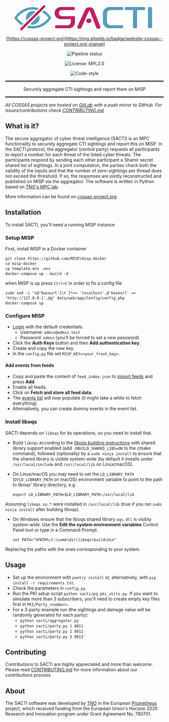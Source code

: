 <div align="center">
<a href="https://gitlab.com/cossas/sacti/-/tree/master"><img src="sacti-logo.jpg"/>


![https://cossas-project.org](https://img.shields.io/badge/website-cossas--project.org-orange)
<!-- ![Commits](https://gitlab.com/cossas/sacti/-/jobs/artifacts/master/raw/ci_badges/commits.svg?job=badge:commits) -->
![Pipeline status](https://gitlab.com/cossas/sacti/badges/master/pipeline.svg)
<!-- ![Version](https://gitlab.com/cossas/sacti/-/jobs/artifacts/master/raw/ci_badges/version.svg?job=badge:version) -->
![License: MPL2.0](https://img.shields.io/badge/license-MPL2.0-orange)
<!-- ![License: MPL2.0](https://gitlab.com/cossas/sacti/-/jobs/artifacts/master/raw/ci_badges/license.svg?job=badge:license) -->
<!-- ![Code-style](https://gitlab.com/cossas/sacti/-/jobs/artifacts/master/raw/ci_badges/codestyle.svg?job=badge:codestyle) -->
![Code-style](https://img.shields.io/badge/codestyle-black-black)
</div></a>

<hr style="border:2px solid gray"> </hr>
<div align="center">
Securely aggregate CTI sightings and report them on MISP
</div>
<hr style="border:2px solid gray"> </hr>

_All COSSAS projects are hosted on [GitLab](https://gitlab.com/cossas/sacti/) with a push mirror to GitHub. For issues/contributions check [CONTRIBUTING.md](CONTRIBUTING.md)_

## What is it?
The secure aggregator of cyber threat intelligence (SACTI) is an MPC functionality to securely aggregate CTI sightings and report this on MISP.
In the SACTI protocol, the aggregator (central party) requests all participants to report a number for each threat of the listed cyber threats. The participants respond by sending each other participant a Shamir secret shared list of sightings. In a joint computation, the parties check both the validity of the inputs and that the number of zero-sightings per thread does not exceed the threshold. If so, the responses are jointly reconstructed and published on MISP via the aggregator. The software is written in Python based on [TNO's MPC lab](https://www.tno.nl/mpclab).

More information can be found on [cossas-project.org](https://cossas-project.org/portfolio/sacti/).

## Installation
To install SACTI, you'll need a running MISP instance

### Setup MISP
First, install MISP in a Docker container

```console
git clone https://github.com/MISP/misp-docker
cd misp-docker
cp template.env .env
docker-compose up --build -d
```

when MISP is up press `Ctrl+C` in order to fix a config file

```console
sudo sed -i "s@'baseurl'[\t ]*=> 'localhost',@'baseurl' => 'http://127.0.0.1',@g" data/web/app/Config/config.php
docker-compose up
```

### Configure MISP

- [Login](http://127.0.0.1/users/login) with the default credentials:
  - Username: `admin@admin.test`
  - Password: `admin` (you'll be forced to set a new password)
- Click the **Auth Keys** button and then **Add authentication key**.
- Create and copy the new key.
- In the `config.py` file set `MISP_KEY=<your_fresh_key>`.

#### Add events from feeds

- Copy and paste the content of `feed_index.json` to [import feeds](http://127.0.0.1/feeds/importFeeds) and press **Add**.
- Enable all feeds.
- Click on **Fetch and store all feed data**.
- The [events list](http://127.0.0.1/events/index) will now populate (it might take a while to fetch everything).
- Alternatively, you can create dummy events in the event list.

### Install liboqs
SACTI depends on `liboqs` for its operations, so you need to install that.

- Build `liboqs` according to the [liboqs building instructions](https://github.com/open-quantum-safe/liboqs#linuxmacos) with shared library support enabled (add `-DBUILD_SHARED_LIBS=ON` to the cmake command), followed (optionally) by a `sudo ninja install` to ensure that the shared library is visible system-wide (by default it installs under `/usr/local/include` and `/usr/local/lib` on Linux/macOS).

- On Linux/macOS you may need to set the `LD_LIBRARY_PATH` (`DYLD_LIBRARY_PATH` on macOS) environment variable to point to the path to liboqs' library directory, e.g.

  ```console
  export LD_LIBRARY_PATH=$LD_LIBRARY_PATH:/usr/local/lib
  ```

Assuming `liboqs.so.*` were installed in `/usr/local/lib` (true if you ran `sudo ninja install` after building liboqs).

- On Windows ensure that the liboqs shared library `oqs.dll` is visibly system-wide. Use the **Edit the system environment variables** Control Panel tool or type in a Command Prompt.

  ```microsoftshell
  set PATH="%PATH%;C:\some\dir\liboqs\build\bin"
  ```

Replacing the paths with the ones corresponding to your system.

## Usage

- Set up the environment with `poetry install` or, alternatively, with `pip install -r requirements.txt`.
- Check the parameters in `config.py`.
- Run the PKI setup script `python sacti/pq_pki_utils.py`.
  If you want to simulate more than 3 subscribers, you'll need to create empty key files first in `PKI/Party_<number>`.
- For a 3-party example run (the sightings and damage value will be randomly generated for each party):
  - `python sacti/aggregator.py`
  - `python sacti/party.py 1 8011`
  - `python sacti/party.py 2 8012`
  - `python sacti/party.py 3 8013`

## Contributing

Contributions to SACTI are highly appreciated and more than welcome. Please read [CONTRIBUTING.md](CONTRIBUTING.md) for more information about our contributions process.

## About

The SACTI software was developed by [TNO](https://tno.nl) in the European [Prometheus](https://www.h2020prometheus.eu/) project, which received funding from the European Union's Horizon 2020 Research and Innovation program under Grant Agreement No. 780701.
